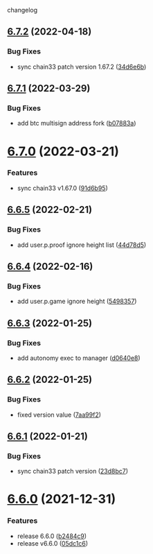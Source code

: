 changelog

<a name="6.7.2"></a>
## [6.7.2](https://github.com/bityuan/bityuan/compare/v6.7.1...v6.7.2) (2022-04-18)


### Bug Fixes

* sync chain33 patch version 1.67.2 ([34d6e6b](https://github.com/bityuan/bityuan/commit/34d6e6b))

<a name="6.7.1"></a>
## [6.7.1](https://github.com/bityuan/bityuan/compare/v6.7.0...v6.7.1) (2022-03-29)


### Bug Fixes

* add btc multisign address fork ([b07883a](https://github.com/bityuan/bityuan/commit/b07883a))

<a name="6.7.0"></a>
# [6.7.0](https://github.com/bityuan/bityuan/compare/v6.6.5...v6.7.0) (2022-03-21)


### Features

* sync chain33 v1.67.0 ([91d6b95](https://github.com/bityuan/bityuan/commit/91d6b95))

<a name="6.6.5"></a>
## [6.6.5](https://github.com/bityuan/bityuan/compare/v6.6.4...v6.6.5) (2022-02-21)


### Bug Fixes

* add user.p.proof ignore height list ([44d78d5](https://github.com/bityuan/bityuan/commit/44d78d5))

<a name="6.6.4"></a>
## [6.6.4](https://github.com/bityuan/bityuan/compare/v6.6.3...v6.6.4) (2022-02-16)


### Bug Fixes

* add user.p.game ignore height ([5498357](https://github.com/bityuan/bityuan/commit/5498357))

<a name="6.6.3"></a>
## [6.6.3](https://github.com/bityuan/bityuan/compare/v6.6.2...v6.6.3) (2022-01-25)


### Bug Fixes

* add autonomy exec to manager ([d0640e8](https://github.com/bityuan/bityuan/commit/d0640e8))

<a name="6.6.2"></a>
## [6.6.2](https://github.com/bityuan/bityuan/compare/v6.6.1...v6.6.2) (2022-01-25)


### Bug Fixes

* fixed version value ([7aa99f2](https://github.com/bityuan/bityuan/commit/7aa99f2))

<a name="6.6.1"></a>
## [6.6.1](https://github.com/bityuan/bityuan/compare/v6.6.0...v6.6.1) (2022-01-21)


### Bug Fixes

* sync chain33 patch version ([23d8bc7](https://github.com/bityuan/bityuan/commit/23d8bc7))

<a name="6.6.0"></a>
# [6.6.0](https://github.com/bityuan/bityuan/compare/v6.5.2...v6.6.0) (2021-12-31)


### Features

* release 6.6.0 ([b2484c9](https://github.com/bityuan/bityuan/commit/b2484c9))
* release v6.6.0 ([05dc1c6](https://github.com/bityuan/bityuan/commit/05dc1c6))
